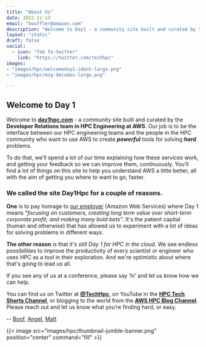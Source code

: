 ```yaml
---
title: "About Us"
date: 2022-11-13
email: "bouffler@amazon.com"
description: "Welcome to Day1 - a community site built and curated by the Developer Relations team in HPC Engineering at AWS"
layout: "static"
draft: false
social:
  - icon: "fab fa-twitter"
    link: "https://twitter.com/techhpc"
images:
- "images/hpc/welcomeday1-ident-large.png"
- "images/hpc/msg-decades-large.png"

---
```


## Welcome to Day 1

Welcome to **[day1hpc.com](http://day1hpc.com/)** - a community site built and curated by the **Developer Relations team in HPC Engineering at AWS**. Our job is to be the interface between our HPC engineering teams and the people in the HPC community who want to use AWS to create ***powerful*** tools for solving ***hard*** problems.

To do that, we'll spend a lot of our time explaining how these services work, and getting your feedback so we can improve them, continuously. You’ll find a lot of things on this site to help you understand AWS a little better, all with the aim of getting you where to want to go, faster.

### We called the site Day1Hpc for a couple of reasons.

**One** is to pay homage to [our employer](https://aws.amazon.com/executive-insights/content/how-amazon-defines-and-operationalizes-a-day-1-culture/) (Amazon Web Services) where Day 1 means *"focusing on customers, creating long term value over short-term corporate profit, and making many bold bets"*. It's the patient capital (human and otherwise) that has allowed us to experiment with a lot of ideas for solving problems in different ways.

**The other reason** is that *it's still Day 1 for HPC in the cloud*. We see endless possibilities to improve the productivity of every scientist or engineer who uses HPC as a tool in their exploration. And we're optimistic about where that's going to lead us all.

If you see any of us at a conference, please say ‘hi’ and let us know how we can help.

You can find us on Twitter at **[@TechHpc](https://twitter.com/TechHpc)**, on YouTube in the **[HPC Tech Shorts Channel](https://hpc.news/techshorts)**, or blogging to the world from the **[AWS HPC Blog Channel](https://hpc.news/blog)**. Please reach out and let us know what you’re finding hard, or easy.

-- [Boof](/author/brendan-bouffler/), [Angel](/author/angel-pizarro/), [Matt](/author/matt-vaughn/)


{{< image src="images/hpc/thumbnail-jumble-banner.png" position="center" command="fill" >}}

<!-- <iframe width="560" height="315" src="https://www.youtube.com/embed/jEN5be7krDY" title="YouTube video player" frameborder="0" allow="accelerometer; autoplay; clipboard-write; encrypted-media; gyroscope; picture-in-picture" allowfullscreen></iframe> -->

